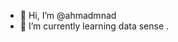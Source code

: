 - 👋 Hi, I’m @ahmadmnad
- 🌱 I’m currently learning data sense
.

<!---
ahmadmnad/ahmadmnad is a ✨ special ✨ repository because its `README.md` (this file) appears on your GitHub profile.
You can click the Preview link to take a look at your changes.
--->
